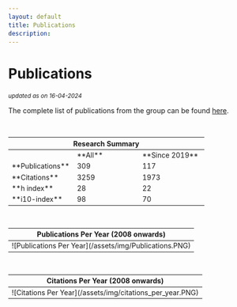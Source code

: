 ```yaml
---
layout: default
title: Publications
description:
---
```


# Publications 
<i><small>updated as on 16-04-2024</small></i>

The complete list of publications from the group can be found [here](https://scholar.google.com/citations?hl=en&user=n1U-zvkAAAAJ). 

<table>
<style>
  .center-table {
    margin-left: auto;
    margin-right: auto;
  }
</style>
<colgroup>
<col width="33%" />
<col width="33%" />
<col width="33%" />

</colgroup>
<thead>
<tr class="header">
<th colspan="3">Research Summary</th>
</tr>
</thead>
<tbody>
<tr>


<td markdown="span">
<br>
</td>

<td markdown="span">
**All** <br>
</td>

<td markdown="span">
**Since 2019** <br>

</td>
</tr>
<tr>

<td markdown="span">
**Publications** <br>
</td>

<td markdown="span">
309 <br>
</td>

<td markdown="span">
117<br>

</td>
</tr>
<tr>


<td markdown="span">
**Citations** <br>
</td>

<td markdown="span">
3259 <br>
</td>

<td markdown="span">
1973<br>

</td>
</tr>
<tr>

<br>
<td markdown="span">
**h index** <br>
</td>

<td markdown="span">
28 <br>
</td>

<td markdown="span">
22<br>


</td>
</tr>
<tr>

<td markdown="span">
**i10-index** <br>
</td>

<td markdown="span">
98 <br>
</td>

<td markdown="span">
70<br>

</td>
</tr>
</tbody>
</table>

<br>


<table>
<colgroup>
<col width="100%" />
</colgroup>
<thead>
<tr class="header">
<th colspan="3">Publications Per Year (2008 onwards)</th>
</tr>
</thead>
<tbody>
<tr>
<td markdown="span">
![Publications Per Year](/assets/img/Publications.PNG)<br>


</td>
</tr>
</tbody>
</table>


<br>
<table>
<colgroup>
<col width="100%" />
</colgroup>
<thead>
<tr class="header">
<th colspan="2">Citations Per Year (2008 onwards)</th>
</tr>
</thead>
<tbody>
<tr>
<td markdown="span">
![Citations Per Year](/assets/img/citations_per_year.PNG)<br>


</td>
</tr>
</tbody>
</table>





